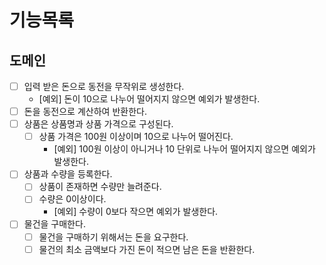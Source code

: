 # 기능목록

## 도메인

- [ ] 입력 받은 돈으로 동전을 무작위로 생성한다.
  - [예외] 돈이 10으로 나누어 떨어지지 않으면 예외가 발생한다.
- [ ] 돈을 동전으로 계산하여 반환한다.
- [ ] 상품은 상품명과 상품 가격으로 구성된다.
  - [ ] 상품 가격은 100원 이상이며 10으로 나누어 떨어진다.
    - [예외] 100원 이상이 아니거나 10 단위로 나누어 떨어지지 않으면 예외가 발생한다.
- [ ] 상품과 수량을 등록한다.
  - [ ] 상품이 존재하면 수량만 늘려준다.
  - [ ] 수량은 0이상이다.
    - [예외] 수량이 0보다 작으면 예외가 발생한다.
- [ ] 물건을 구매한다.
  - [ ] 물건을 구매하기 위해서는 돈을 요구한다.
  - [ ] 물건의 최소 금액보다 가진 돈이 적으면 남은 돈을 반환한다.